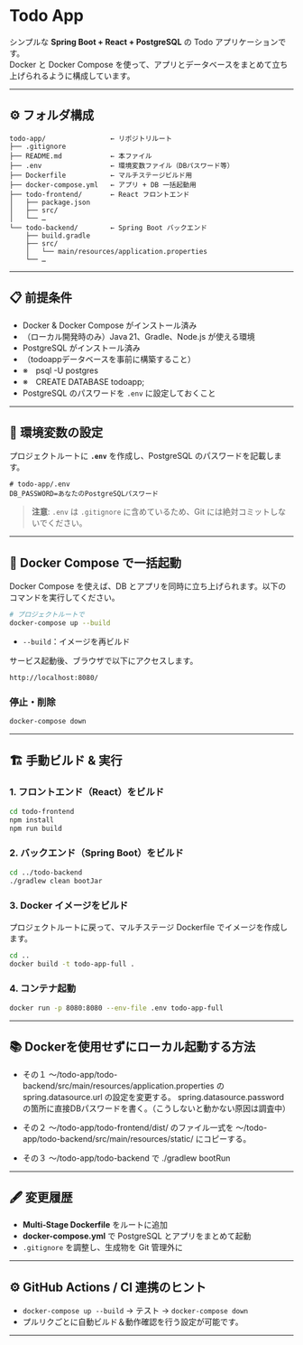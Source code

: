 # Todo App

シンプルな **Spring Boot + React + PostgreSQL** の Todo アプリケーションです。  
Docker と Docker Compose を使って、アプリとデータベースをまとめて立ち上げられるように構成しています。

---

## ⚙️ フォルダ構成

```
todo-app/                ← リポジトリルート
├── .gitignore
├── README.md            ← 本ファイル
├── .env                 ← 環境変数ファイル（DBパスワード等）
├── Dockerfile           ← マルチステージビルド用
├── docker-compose.yml   ← アプリ + DB 一括起動用
├── todo-frontend/       ← React フロントエンド
│   ├── package.json
│   ├── src/
│   └── …
└── todo-backend/        ← Spring Boot バックエンド
    ├── build.gradle
    ├── src/
    │   └── main/resources/application.properties
    └── …
```

---

## 📋 前提条件

- Docker & Docker Compose がインストール済み
- （ローカル開発時のみ）Java 21、Gradle、Node.js が使える環境
- PostgreSQL がインストール済み
- （todoappデータベースを事前に構築すること）
-   ※　psql -U postgres
-   ※　CREATE DATABASE todoapp;
- PostgreSQL のパスワードを `.env` に設定しておくこと

---

## 🔧 環境変数の設定

プロジェクトルートに **`.env`** を作成し、PostgreSQL のパスワードを記載します。

```env
# todo-app/.env
DB_PASSWORD=あなたのPostgreSQLパスワード
```

> **注意**: `.env` は `.gitignore` に含めているため、Git には絶対コミットしないでください。

---

## 🚀 Docker Compose で一括起動

Docker Compose を使えば、DB とアプリを同時に立ち上げられます。以下のコマンドを実行してください。

```bash
# プロジェクトルートで
docker-compose up --build
```

- `--build`：イメージを再ビルド

サービス起動後、ブラウザで以下にアクセスします。

```
http://localhost:8080/
```

### 停止・削除

```bash
docker-compose down
```

---

## 🏗️ 手動ビルド & 実行

### 1. フロントエンド（React）をビルド

```bash
cd todo-frontend
npm install
npm run build
```

### 2. バックエンド（Spring Boot）をビルド

```bash
cd ../todo-backend
./gradlew clean bootJar
```

### 3. Docker イメージをビルド

プロジェクトルートに戻って、マルチステージ Dockerfile でイメージを作成します。

```bash
cd ..
docker build -t todo-app-full .
```

### 4. コンテナ起動

```bash
docker run -p 8080:8080 --env-file .env todo-app-full
```

---

## 📚 Dockerを使用せずにローカル起動する方法

- その１
  ～/todo-app/todo-backend/src/main/resources/application.properties
  の
  spring.datasource.url の設定を変更する。
  spring.datasource.password の箇所に直接DBパスワードを書く。（こうしないと動かない原因は調査中）

- その２
  ～/todo-app/todo-frontend/dist/
  のファイル一式を
  ～/todo-app/todo-backend/src/main/resources/static/
  にコピーする。

- その３
  ～/todo-app/todo-backend
  で
  ./gradlew bootRun
---

## 🖋️ 変更履歴

- **Multi‑Stage Dockerfile** をルートに追加
- **docker-compose.yml** で PostgreSQL とアプリをまとめて起動
- `.gitignore` を調整し、生成物を Git 管理外に

---

## ⚙️ GitHub Actions / CI 連携のヒント

- `docker-compose up --build` → テスト → `docker-compose down`  
- プルリクごとに自動ビルド＆動作確認を行う設定が可能です。

---

